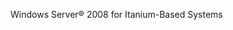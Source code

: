 <Token xmlns:xlink="http://www.w3.org/1999/xlink">Windows Server® 2008 for Itanium-Based Systems</Token>
